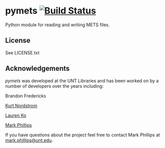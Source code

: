 pymets [![Build Status](https://travis-ci.org/unt-libraries/pymets.svg?branch=master)](https://travis-ci.org/unt-libraries/pymets)
=========

Python module for reading and writing METS files.


License
-------

See LICENSE.txt


Acknowledgements
----------------

_pymets_ was developed at the UNT Libraries and has been worked on by a number of developers over the years including:

Brandon Fredericks  

[Kurt Nordstrom](https://github.com/kurtnordstrom)  

[Lauren Ko](https://github.com/ldko)  

[Mark Phillips](https://github.com/vphill)  

If you have questions about the project feel free to contact Mark Phillips at mark.phillips@unt.edu.
